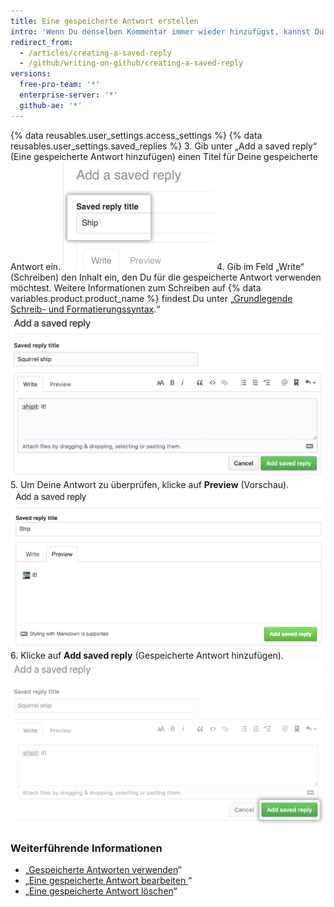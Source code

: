 ```yaml
---
title: Eine gespeicherte Antwort erstellen
intro: 'Wenn Du denselben Kommentar immer wieder hinzufügst, kannst Du eine gespeicherte Antwort erstellen.'
redirect_from:
  - /articles/creating-a-saved-reply
  - /github/writing-on-github/creating-a-saved-reply
versions:
  free-pro-team: '*'
  enterprise-server: '*'
  github-ae: '*'
---
```

{% data reusables.user_settings.access_settings %}
{% data reusables.user_settings.saved_replies %}
3. Gib unter „Add a saved reply“ (Eine gespeicherte Antwort hinzufügen) einen Titel für Deine gespeicherte Antwort ein. ![Titel der gespeicherten Antwort](/assets/images/help/settings/saved-replies-title.png)
4. Gib im Feld „Write“ (Schreiben) den Inhalt ein, den Du für die gespeicherte Antwort verwenden möchtest. Weitere Informationen zum Schreiben auf {% data variables.product.product_name %} findest Du unter „[Grundlegende Schreib- und Formatierungssyntax](/articles/basic-writing-and-formatting-syntax).“ ![Eine gespeicherte Antwort schreiben](/assets/images/help/settings/saved-replies-settings-adding.png)
5. Um Deine Antwort zu überprüfen, klicke auf **Preview** (Vorschau). ![Eine gespeicherte Antwort hinzufügen](/assets/images/help/settings/saved-replies-preview.png)
6. Klicke auf **Add saved reply** (Gespeicherte Antwort hinzufügen). ![Eine gespeicherte Antwort hinzufügen](/assets/images/help/settings/saved-replies-add-button.png)

### Weiterführende Informationen

- „[Gespeicherte Antworten verwenden](/articles/using-saved-replies)“
- „[Eine gespeicherte Antwort bearbeiten ](/articles/editing-a-saved-reply)“
- „[Eine gespeicherte Antwort löschen](/articles/deleting-a-saved-reply)“
